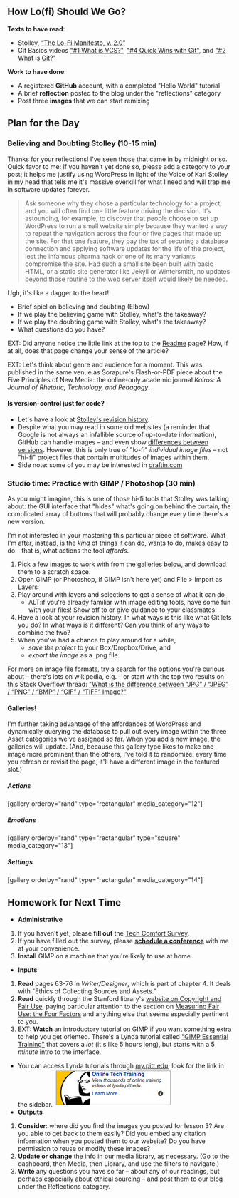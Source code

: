 ## How Lo(fi) Should We Go?
**Texts to have read**:

* Stolley, [“The Lo-Fi Manifesto, v. 2.0”](http://kairos.technorhetoric.net/20.2/inventio/stolley/)
* Git Basics videos ["#1 What is VCS?"](https://youtu.be/8oRjP8yj2Wo), ["#4 Quick Wins with Git"](https://youtu.be/7w5Z7LmyLgI), and ["#2 What is Git?"](https://youtu.be/uhtzxPU7Bz0)

**Work to have done**:

* A registered **GitHub** account, with a completed "Hello World" tutorial
* A brief **reflection** posted to the blog under the "reflections" category
* Post three **images** that we can start remixing


## Plan for the Day

### Believing and Doubting Stolley (10-15 min)
Thanks for your reflections! I've seen those that came in by midnight or so. 
Quick favor to me: if you haven't yet done so, please add a category to your post; it helps me justify using WordPress in light of the Voice of Karl Stolley in my head that tells me it's massive overkill for what I need and will trap me in software updates forever.

> Ask someone why they chose a particular technology for a project, and you will often find one little feature driving the decision. It’s astounding, for example, to discover that people choose to set up WordPress to run a small website simply because they wanted a way to repeat the navigation across the four or five pages that made up the site. For that one feature, they pay the tax of securing a database connection and applying software updates for the life of the project, lest the infamous pharma hack or one of its many variants compromise the site. Had such a small site been built with basic HTML, or a static site generator like Jekyll or Wintersmith, no updates beyond those routine to the web server itself would likely be needed.

Ugh, it's like a dagger to the heart!

* Brief spiel on believing and doubting (Elbow)
* If we play the believing game with Stolley, what's the takeaway?
* If we play the doubting game with Stolley, what's the takeaway?
* What questions do you have?
 
EXT: Did anyone notice the little link at the top to the [Readme](http://kairos.technorhetoric.net/20.2/inventio/stolley/readme/) page? How, if at all, does that page change your sense of the article?

EXT: Let's think about genre and audience for a moment. This was published in the same venue as Sorapure's Flash-or-PDF piece about the Five Principles of New Media: the online-only academic journal <em>Kairos: A Journal of Rhetoric, Technology, and Pedagogy</em>. 


#### Is version-control just for code?

* Let's have a look at [Stolley's revision history](https://github.com/karlstolley/lo-fi/commits/master/stolley/index.html).
* Despite what you may read in some old websites (a reminder that Google is not always an infallible source of up-to-date information), GitHub can handle images – and even show [differences between versions](https://github.com/blog/817-behold-image-view-modes). However, this is only true of "lo-fi" *individual image files* – not "hi-fi" project files that contain multitudes of images within them.
* Side note: some of you may be interested in [draftin.com](https://draftin.com)


### Studio time: Practice with GIMP / Photoshop (30 min)

As you might imagine, this is one of those hi-fi tools that Stolley was talking about: the GUI interface that "hides" what's going on behind the curtain, the complicated array of buttons that will probably change every time there's a new version.

I'm not interested in your mastering this particular piece of software. What I'm after, instead, is the *kind* of things it can do, wants to do, makes easy to do – that is, what actions the tool *affords*.

<div class="alert alert-info">
<ol>
<li>Pick a few images to work with from the galleries below, and download them to a scratch space.</li>
<li>Open GIMP (or Photoshop, if GIMP isn't here yet) and File > Import as Layers</li>
<li>Play around with layers and selections to get a sense of what it can do<ul><li>ALT:if you're already familiar with image editing tools, have some fun with your files! Show off to or give guidance to your classmates!</li></ul></li>
<li>Have a look at your revision history. In what ways is this like what Git lets you do? In what ways is it different? Can you think of any ways to combine the two?</li>
<li>When you've had a chance to play around for a while, <ul><li><em>save the project</em> to your Box/Dropbox/Drive, and</li><li><em>export the image</em> as a .png file.</li></ul></li>
</ol>
</div>

For more on image file formats, try a search for the options you're curious about – there's lots on wikipedia, e.g. – or start with the top two results on this Stack Overflow thread: ["What is the difference between “JPG” / “JPEG” / “PNG” / “BMP” / “GIF” / “TIFF” Image?"](https://stackoverflow.com/questions/419584/what-is-the-difference-between-jpg-jpeg-png-bmp-gif-tiff-i) 


#### Galleries!

I'm further taking advantage of the affordances of WordPress and dynamically querying the database to pull out every image within the three Asset categories we've assigned so far. When you add a new image, the galleries will update. (And, because this gallery type likes to make one image more prominent than the others, I've told it to randomize: every time you refresh or revisit the page, it'll have a different image in the featured slot.)

##### Actions

[gallery orderby="rand" type="rectangular" media_category="12"]

##### Emotions

[gallery orderby="rand" type="rectangular" type="square" media_category="13"]

##### Settings

[gallery orderby="rand" type="rectangular" media_category="14"]

### 





## Homework for Next Time

* **Administrative**
 1. If you haven't yet, please **fill out** the [Tech Comfort Survey](https://goo.gl/forms/Y6SZfG9Od2JUw1y42).
 2. If you have filled out the survey, please **[schedule a conference](https://benmiller314.youcanbook.me)** with me at your convenience. 
 3. **Install** GIMP on a machine that you're likely to use at home
* **Inputs**
 1. **Read** pages 63-76 in *Writer/Designer*, which is part of chapter 4. It deals with "Ethics of Collecting Sources and Assets." 
 2. **Read** quickly through the Stanford library's [website on Copyright and Fair Use](http://fairuse.stanford.edu/overview/), paying particular attention to the section on [Measuring Fair Use: the Four Factors](http://fairuse.stanford.edu/overview/fair-use/four-factors/) and anything else that seems especially pertinent to you.
 3. EXT: **Watch** an introductory tutorial on GIMP if you want something extra to help you get oriented. There's a Lynda tutorial called ["GIMP Essential Training"](https://www.lynda.com/GIMP-tutorials/Touring-GIMP-interface/572891/626849-4.html) that covers a *lot* (it's like 5 hours long), but starts with a 5 *minute* intro to the interface.
  * You can access Lynda tutorials through [my.pitt.edu](https://my.pitt.edu); look for the link in the sidebar. ![lynda link, screenshot from my.pitt sidebar](assets/img/lynda-link.png)
* **Outputs**
 1. **Consider**: where did you find the images you posted for lesson 3? Are you able to get back to them easily? Did you embed any citation information when you posted them to our website? Do you have permission to reuse or modify these images? 
 2. **Update or change** the info in our media library, as necessary. (Go to the dashboard, then Media, then Library, and use the filters to navigate.)
 3. **Write** any questions you have so far – about any of our readings, but perhaps especially about ethical sourcing – and post them to our blog under the Reflections category.
